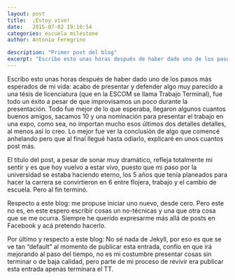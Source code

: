 ```yaml
---
layout: post
title:  ¡Estoy vivo!
date:   2015-07-02 19:16:54
categories: escuela milestone
author: Antonio Feregrino

description: "Primer post del blog"
excerpt: "Escribo esto unas horas después de haber dado uno de los pasos más esperados de mi vida: acabo de presentar y defender algo muy parecido a una téisis de licenciatura."
---
```

Escribo esto unas horas después de haber dado uno de los pasos más esperados de mi vida: acabo de presentar y defender algo muy parecido a una tésis de licenciatura (que en la ESCOM se llama Trabajo Terminal), fue todo un éxito a pesar de que improvisamos un poco durante la presentación. Todo fue mejor de lo que esperaba, llegaron algunos cuantos buenos amigos, sacamos 10 y una nominación para presentar el trabajo en una expo, como sea, no importan mucho esos últimos dos detalles detalles, al menos así lo creo. Lo mejor fue ver la conclusión de algo que comencé anhelando pero que al final llegué hasta odiarlo, explicaré en unos cuantos post más.

El título del post, a pesar de sonar muy dramático, refleja totalmente mi sentir y es que hoy vuelvo a estar vivo, puesto que mi paso por la universidad se estaba haciendo eterno, los 5 años que tenía planeados para hacer la carrera se convirtieron en 6 entre flojera, trabajo y el cambio de escuela. Pero al fin terminó.

Respecto a este blog: me propuse iniciar uno nuevo, desde cero. Pero este no es, en este espero escribir cosas un no-técnicas y una que otra cosa que se me ocurra. Siempre he querido expresarme más allá de posts en Facebook y acá pretendo hacerlo.

Por último y respecto a este blog: No sé nada de Jekyll, por eso es que se ve tan “default” al momento de publicar esta entrada, confío en que irá mejorando al paso del tiempo, no es mi costumbre presentar cosas sin terminar o de baja calidad, pero parte de mi proceso de revivir era publicar esta entrada apenas terminara el TT.

